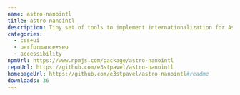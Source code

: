 ```yaml
---
name: astro-nanointl
title: astro-nanointl
description: Tiny set of tools to implement internationalization for Astro
categories:
  - css+ui
  - performance+seo
  - accessibility
npmUrl: https://www.npmjs.com/package/astro-nanointl
repoUrl: https://github.com/e3stpavel/astro-nanointl
homepageUrl: https://github.com/e3stpavel/astro-nanointl#readme
downloads: 36
---
```

